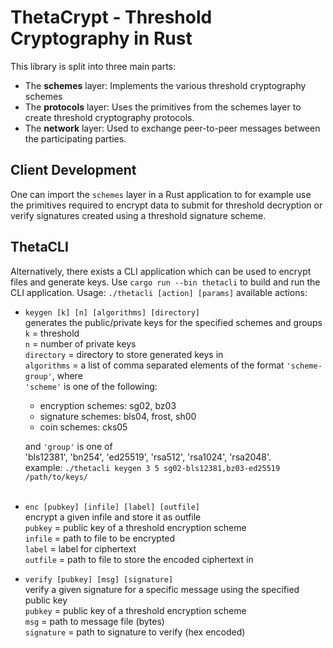 # ThetaCrypt - Threshold Cryptography in Rust

This library is split into three main parts:
- The **schemes** layer: Implements the various threshold cryptography schemes
- The **protocols** layer: Uses the primitives from the schemes layer to create threshold cryptography protocols.
- The **network** layer: Used to exchange peer-to-peer messages between the participating parties.

## Client Development
One can import the `schemes` layer in a Rust application to for example use the primitives required to encrypt data to submit for threshold decryption or verify signatures created using a threshold signature scheme. 

## ThetaCLI
Alternatively, there exists a CLI application which can be used to encrypt files and generate keys. Use `cargo run --bin thetacli` to build and run the CLI application. 
Usage: `./thetacli [action] [params]`
available actions:
- `keygen [k] [n] [algorithms] [directory]` \
  generates the public/private keys for the specified schemes and groups \
  `k` = threshold \
  `n` = number of private keys \
  `directory` = directory to store generated keys in \
  `algorithms` = a list of comma separated elements of the format `'scheme-group'`, where <br> `'scheme'` is one of the following: 
    - encryption schemes: sg02, bz03
    - signature schemes: bls04, frost, sh00
    - coin schemes: cks05 <br>
   
  and `'group'` is one of \
    'bls12381', 'bn254', 'ed25519', 'rsa512', 'rsa1024', 'rsa2048'. \
  example: `./thetacli keygen 3 5 sg02-bls12381,bz03-ed25519 /path/to/keys/` <br><br>
      

- `enc [pubkey] [infile] [label] [outfile]` \
    encrypt a given infile and store it as outfile \
    `pubkey` = public key of a threshold encryption scheme \
    `infile` = path to file to be encrypted \
    `label` = label for ciphertext \
    `outfile` = path to file to store the encoded ciphertext in
- `verify [pubkey] [msg] [signature]` \
    verify a given signature for a specific message using the specified public key <br>
    `pubkey` = public key of a threshold encryption scheme \
    `msg` = path to message file (bytes) \
    `signature` = path to signature to verify (hex encoded)